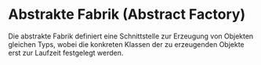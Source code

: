 # Abstrakte Fabrik (Abstract Factory)

Die abstrakte Fabrik definiert eine Schnittstelle zur Erzeugung von Objekten gleichen Typs, wobei die konkreten Klassen der zu erzeugenden Objekte erst zur Laufzeit festgelegt werden.
